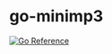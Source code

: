 # go-minimp3

[![Go Reference](https://pkg.go.dev/badge/github.com/cowork-ai/go-minimp3.svg)](https://pkg.go.dev/github.com/cowork-ai/go-minimp3)
